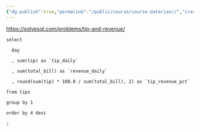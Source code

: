 ```yaml
---
{"dg-publish":true,"permalink":"/public/course/course-datarian//","created":"2025-08-29T13:24:41.953+09:00","updated":"2025-08-29T16:08:46.540+09:00"}
---
```


https://solvesql.com/problems/tip-and-revenue/

```MYSQL
select

  day

  , sum(tip) as `tip_daily`

  , sum(total_bill) as `revenue_daily`

  , round(sum(tip) * 100.0 / sum(total_bill), 2) as `tip_revenue_pct`

from tips

group by 1

order by 4 desc

;
```
